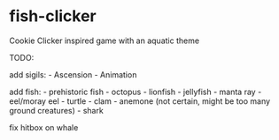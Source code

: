 # fish-clicker
Cookie Clicker inspired game with an aquatic theme

TODO:

add sigils:
	- Ascension
		- Animation

add fish:
	- prehistoric fish
	- octopus
	- lionfish
	- jellyfish
	- manta ray
	- eel/moray eel
	- turtle
	- clam
	- anemone (not certain, might be too many ground creatures)
	- shark

fix hitbox on whale